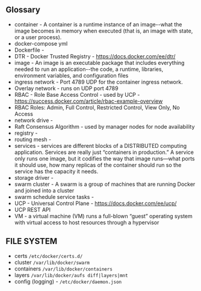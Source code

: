 ## Glossary

* container - A container is a runtime instance of an image--what the image becomes in memory when executed (that is, an image with state, or a user process).
* docker-compose yml
* Dockerfile -
* DTR - Docker Trusted Registry - https://docs.docker.com/ee/dtr/
* image - An image is an executable package that includes everything needed to run an application--the code, a runtime, libraries, environment variables, and configuration files
* ingress  network - Port 4789 UDP for the container ingress network.
* Overlay network - runs on UDP port 4789
* RBAC - Role Base Access Control - used by UCP -  https://success.docker.com/article/rbac-example-overview
* RBAC Roles: Admin, Full Control, Restricted Control, View Only, No Access
* network drive -
* Raft Consensus Algorithm - used by manager nodes for node availability
* registry -
* routing mesh -  
* services - services are different blocks of a DISTRIBUTED computing application. Services are really just “containers in production.” A service only runs one image, but it codifies the way that image runs—what ports it should use, how many replicas of the container should run so the service has the capacity it needs.
* storage driver -
* swarm cluster - A swarm is a group of machines that are running Docker and joined into a cluster
* swarm schedule service tasks -
* UCP - Universal Control Plane - https://docs.docker.com/ee/ucp/
* UCP REST API
* VM - a virtual machine (VM) runs a full-blown “guest” operating system with virtual access to host resources through a hypervisor


## FILE SYSTEM

* certs `/etc/docker/certs.d/`
* cluster `/var/lib/docker/swarm`
* containers `/var/lib/docker/containers`
* layers `/var/lib/docker/aufs diff|layers|mnt`
* config (logging) - `/etc/docker/daemon.json`
